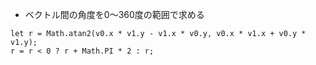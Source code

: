 * ベクトル間の角度を0～360度の範囲で求める

```
let r = Math.atan2(v0.x * v1.y - v1.x * v0.y, v0.x * v1.x + v0.y * v1.y);
r = r < 0 ? r + Math.PI * 2 : r;
```